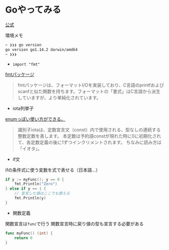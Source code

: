 # Goやってみる

[公式](https://golang.org/)

環境メモ

```bash
~ ❯❯❯ go version
go version go1.14.2 darwin/amd64
~ ❯❯❯
```

- `import "fmt"`

[fmtパッケージ](http://golang.jp/pkg/fmt)

>fmtパッケージは、フォーマットI/Oを実装しており、C言語のprintfおよびscanfと似た関数を持ちます。フォーマットの「書式」はC言語から派生していますが、より単純化されています。

- iota列挙子

[enumっぽい使い方ができる。](https://blog.y-yuki.net/entry/2017/05/09/000000)

> 識別子iotaは、定数宣言文（const）内で使用される、型なしの連続する整数定数を表します。
> 本定数は予約語constが現れた時に0に初期化されて、各定数定義の後に1ずつインクリメントされます。
> ちなみに読み方は「イオタ」。

- if文

ifの条件式に使う変数を式で表せる（日本語...）

```go
if y := myFunc(); y == 0 {
	fmt.Println("Zero")
} else if y == 1 {
	// 宣言した値はここでも使える
	fmt.Println(y)
}
```

- 関数定義

関数宣言は`func`で行う
関数宣言時に戻り値の型も宣言する必要がある

```go
func myFunc() (int) {
	return 0
}
```